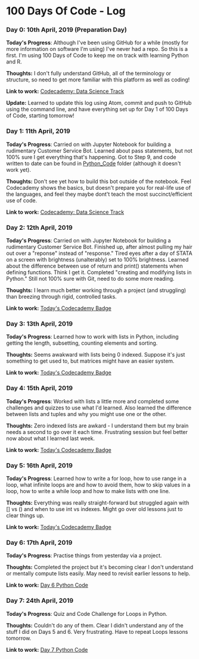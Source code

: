 # 100 Days Of Code - Log

### Day 0: 10th April, 2019 (Preparation Day)


**Today's Progress**: Although I've been using GitHub for a while (mostly for more information on software I'm using) I've never had a repo. So this is a first. I'm using 100 Days of Code to keep me on track with learning Python and R.

**Thoughts:** I don't fully understand GitHub, all of the terminology or structure, so need to get more familiar with this platform as well as coding!

**Link to work:** [Codecademy: Data Science Track](https://www.codecademy.com/learn/paths/data-science)

**Update:** Learned to update this log using Atom, commit and push to GitHub using the command line, and have everything set up for Day 1 of 100 Days of Code, starting tomorrow!

### Day 1: 11th April, 2019


**Today's Progress**: Carried on with Jupyter Notebook for building a rudimentary Customer Service Bot. Learned about pass statements, but not 100% sure I get everything that's happening. Got to Step 9, and code written to date can be found in [Python_Code](https://github.com/KerryAnderson/100-days-of-code/tree/master/Python_Code) folder (although it doesn't work yet).

**Thoughts:** Don't see yet how to build this bot outside of the notebook. Feel Codecademy shows the basics, but doesn't prepare you for real-life use of the languages, and feel they maybe dont't teach the most succinct/efficient use of code.

**Link to work:** [Codecademy: Data Science Track](https://www.codecademy.com/learn/paths/data-science)

### Day 2: 12th April, 2019


**Today's Progress**: Carried on with Jupyter Notebook for building a rudimentary Customer Service Bot. Finished up, after almost pulling my hair out over a "reponse" instead of "response." Tired eyes after a day of STATA on a screen with brightness (unalterably) set to 100% brightness. Learned about the difference between use of return and print() statements when defining functions. Think I get it. Completed "creating and modifying lists in Python." Still not 100% sure with Git, need to do some more reading.

**Thoughts:** I learn much better working through a project (and struggling) than breezing through rigid, controlled tasks.

**Link to work:** [Today's Codecademy Badge](https://www.codecademy.com/users/KezzaBallz/achievements)

### Day 3: 13th April, 2019


**Today's Progress**: Learned how to work with lists in Python, including getting the length, subsetting, counting elements and sorting.

**Thoughts:** Seems awakward with lists being 0 indexed. Suppose it's just something to get used to, but matrices might have an easier system.

**Link to work:** [Today's Codecademy Badge](https://www.codecademy.com/users/KezzaBallz/achievements)

### Day 4: 15th April, 2019


**Today's Progress**: Worked with lists a little more and completed some challenges and quizzes to use what I'd learned. Also learned the difference between lists and tuples and why you might use one or the other.

**Thoughts:** Zero indexed lists are awkard - I understand them but my brain needs a second to go over it each time. Frustrating session but feel better now about what I learned last week. 

**Link to work:** [Today's Codecademy Badge](https://www.codecademy.com/users/KezzaBallz/achievements)

### Day 5: 16th April, 2019


**Today's Progress**: Learned how to write a for loop, how to use range in a loop, what infinite loops are and how to avoid them, how to skip values in a loop, how to write a while loop and how to make lists with one line.

**Thoughts:** Everything was really straight-forward but struggled again with [] vs () and when to use int vs indexes. Might go over old lessons just to clear things up.

**Link to work:** [Today's Codecademy Badge](https://www.codecademy.com/users/KezzaBallz/achievements)

### Day 6: 17th April, 2019


**Today's Progress**: Practise things from yesterday via a project.

**Thoughts:** Completed the project but it's becoming clear I don't understand or mentally compute lists easily. May need to revisit earlier lessons to help.

**Link to work:**  [Day 6 Python Code](https://github.com/KerryAnderson/100-days-of-code/tree/master/Python_Code)


### Day 7: 24th April, 2019


**Today's Progress**: Quiz and Code Challenge for Loops in Python.

**Thoughts:** Couldn't do any of them. Clear I didn't understand any of the stuff I did on Days 5 and 6. Very frustrating. Have to repeat Loops lessons tomorrow.

**Link to work:**  [Day 7 Python Code](https://github.com/KerryAnderson/100-days-of-code/tree/master/Python_Code)